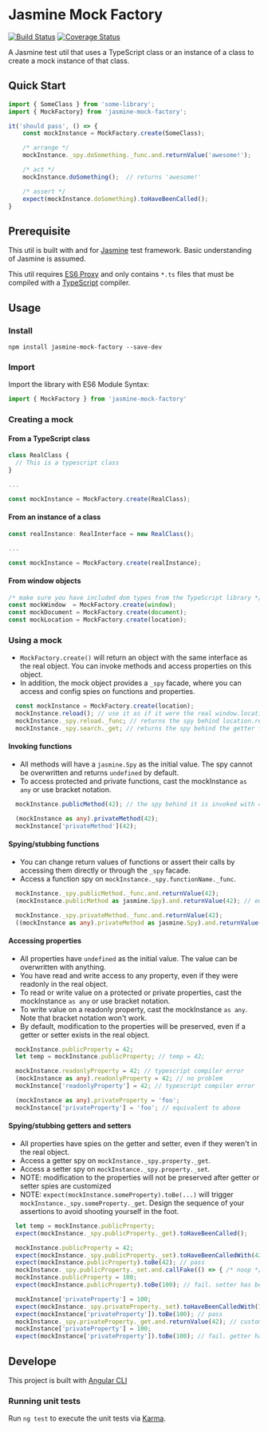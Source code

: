 # Jasmine Mock Factory

[![Build Status](https://api.travis-ci.org/henrysun918/jasmine-mock-factory.svg?branch=master)](https://travis-ci.org/henrysun918/jasmine-mock-factory) [![Coverage Status](https://coveralls.io/repos/github/henrysun918/jasmine-mock-factory/badge.svg?branch=master)](https://coveralls.io/github/henrysun918/jasmine-mock-factory?branch=master)

A Jasmine test util that uses a TypeScript class or an instance of a class to create a mock instance of that class.

## Quick Start

```TypeScript
import { SomeClass } from 'some-library';
import { MockFactory} from 'jasmine-mock-factory';

it('should pass', () => {
    const mockInstance = MockFactory.create(SomeClass);

    /* arrange */
    mockInstance._spy.doSomething._func.and.returnValue('awesome!');

    /* act */
    mockInstance.doSomething();  // returns 'awesome!'

    /* assert */
    expect(mockInstance.doSomething).toHaveBeenCalled();
}
```

## Prerequisite

This util is built with and for [Jasmine](https://jasmine.github.io/) test framework. Basic understanding of Jasmine is assumed.

This util requires [ES6 Proxy](https://developer.mozilla.org/en-US/docs/Web/JavaScript/Reference/Global_Objects/Proxy) and only contains `*.ts` files that must be compiled with a [TypeScript](https://www.typescriptlang.org/) compiler.



## Usage
### Install
```Shell
npm install jasmine-mock-factory --save-dev
```

### Import
Import the library with ES6 Module Syntax:
```TypeScript
import { MockFactory } from 'jasmine-mock-factory'
```

### Creating a mock

#### From a TypeScript class
```TypeScript
class RealClass {
  // This is a typescript class
}

...

const mockInstance = MockFactory.create(RealClass);
```

#### From an instance of a class
```TypeScript
const realInstance: RealInterface = new RealClass();

...

const mockInstance = MockFactory.create(realInstance);
```

#### From window objects
```TypeScript
/* make sure you have included dom types from the TypeScript library */
const mockWindow  = MockFactory.create(window);
const mockDocument = MockFactory.create(document);
const mockLocation = MockFactory.create(location);
```

### Using a mock
 * `MockFactory.create()` will return an object with the same interface as the real object. You can invoke methods and access properties on this object.
 * In addition, the mock object provides a `_spy` facade, where you can access and config spies on functions and properties.
```TypeScript
  const mockInstance = MockFactory.create(location);
  mockInstance.reload(); // use it as if it were the real window.location
  mockInstance._spy.reload._func; // returns the spy behind location.reload
  mockInstance._spy.search._get; // returns the spy behind the getter for location.search
```

#### Invoking functions
 * All methods will have a `jasmine.Spy` as the initial value. The spy cannot be overwritten and returns `undefined` by default.
 * To access protected and private functions, cast the mockInstance `as any` or use bracket notation.
```TypeScript
  mockInstance.publicMethod(42); // the spy behind it is invoked with 42

  (mockInstance as any).privateMethod(42);
  mockInstance['privateMethod'](42);
```

#### Spying/stubbing functions
 * You can change return values of functions or assert their calls by accessing them directly or through the `_spy` facade.
 * Access a function spy on `mockInstance._spy.functionName._func`.
 ```TypeScript
   mockInstance._spy.publicMethod._func.and.returnValue(42);
   (mockInstance.publicMethod as jasmine.Spy).and.returnValue(42); // equivalent, but not recommented because it requires casting

   mockInstance._spy.privateMethod._func.and.returnValue(42);
   ((mockInstance as any).privateMethod as jasmine.Spy).and.returnValue(42); // equivalent, but not recommented because it requires casting twice
```

#### Accessing properties
 * All properties have `undefined` as the initial value. The value can be overwritten with anything.
 * You have read and write access to any property, even if they were readonly in the real object.
 * To read or write value on a protected or private properties, cast the mockInstance `as any` or use bracket notation.
 * To write value on a readonly property, cast the mockInstance `as any`. Note that bracket notation won't work.
 * By default, modification to the properties will be preserved, even if a getter or setter exists in the real object.
```TypeScript
  mockInstance.publicProperty = 42;
  let temp = mockInstance.publicProperty; // temp = 42;

  mockInstance.readonlyProperty = 42; // typescript compiler error
  (mockInstance as any).readonlyProperty = 42; // no problem
  mockInstance['readonlyProperty'] = 42; // typescript compiler error

  (mockInstance as any).privateProperty = 'foo';
  mockInstance['privateProperty'] = 'foo'; // equivalent to above
```

#### Spying/stubbing getters and setters
 * All properties have spies on the getter and setter, even if they weren't in the real object.
 * Access a getter spy on `mockInstance._spy.property._get`.
 * Access a setter spy on `mockInstance._spy.property._set`.
 * NOTE: modification to the properties will not be preserved after getter or setter spies are customized
 * NOTE: `expect(mockInstance.someProperty).toBe(...)` will trigger `mockInstance._spy.someProperty._get`. Design the sequence of your assertions to avoid shooting yourself in the foot.
```TypeScript
  let temp = mockInstance.publicProperty;
  expect(mockInstance._spy.publicProperty._get).toHaveBeenCalled();

  mockInstance.publicProperty = 42;
  expect(mockInstance._spy.publicProperty._set).toHaveBeenCalledWith(42);
  expect(mockInstance.publicProperty).toBe(42); // pass
  mockInstance._spy.publicProperty._set.and.callFake(() => { /* noop */}); // customized setter
  mockInstance.publicProperty = 100;
  expect(mockInstance.publicProperty).toBe(100); // fail. setter has been customized

  mockInstance['privateProperty'] = 100;
  expect(mockInstance._spy.privateProperty._set).toHaveBeenCalledWith(100);
  expect(mockInstance['privateProperty']).toBe(100); // pass
  mockInstance._spy.privateProperty._get.and.returnValue(42); // customized getter
  mockInstance['privateProperty'] = 100;
  expect(mockInstance['privateProperty']).toBe(100); // fail. getter has been customzied
```

## Develope
This project is built with [Angular CLI](https://cli.angular.io/)

### Running unit tests
Run `ng test` to execute the unit tests via [Karma](https://karma-runner.github.io).
